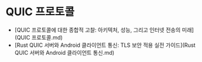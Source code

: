 # QUIC 프로토콜

- [QUIC 프로토콜에 대한 종합적 고찰: 아키텍처, 성능, 그리고 인터넷 전송의 미래](QUIC 프로토콜.md)
- [Rust QUIC 서버와 Android 클라이언트 통신: TLS 보안 적용 실전 가이드](Rust QUIC 서버와 Android 클라이언트 통신.md)
